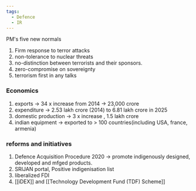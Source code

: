 ```yaml
---
tags:
  - Defence
  - IR
---
```

PM's five new normals
1. Firm response to terror attacks
2. non-tolerance to nuclear threats
3. no-distinction between terrorists and their sponsors.
4. zero-compromise on sovereignty
5. terrorism first in any talks
### Economics
1. exports -> 34 x increase from 2014 -> 23,000 crore
2. expenditure -> 2.53 lakh crore (2014) to 6.81 lakh crore in 2025
3. domestic production -> 3 x increase  , 1.5 lakh crore
4. indian equipment -> exported to > 100 countries(including USA, france, armenia)
### reforms and initiatives
1. Defence Acquisition Procedure 2020 -> promote indigenously designed, developed and mfged products.
2. SRIJAN portal, Positive indigenisation list 
3. liberalized FDI
4. [[iDEX]] and [[Technology Development Fund (TDF) Scheme]]
